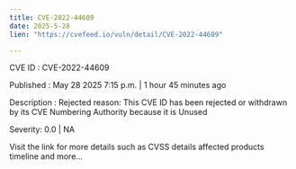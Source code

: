 ```yaml
---
title: CVE-2022-44609
date: 2025-5-28
lien: "https://cvefeed.io/vuln/detail/CVE-2022-44609"

---
```


CVE ID : CVE-2022-44609

Published :  May 28
2025
7:15 p.m. | 1 hour
45 minutes ago

Description : Rejected reason: This CVE ID has been rejected or withdrawn by its CVE Numbering Authority because it is Unused

Severity: 0.0 | NA

Visit the link for more details
such as CVSS details
affected products
timeline
and more...

